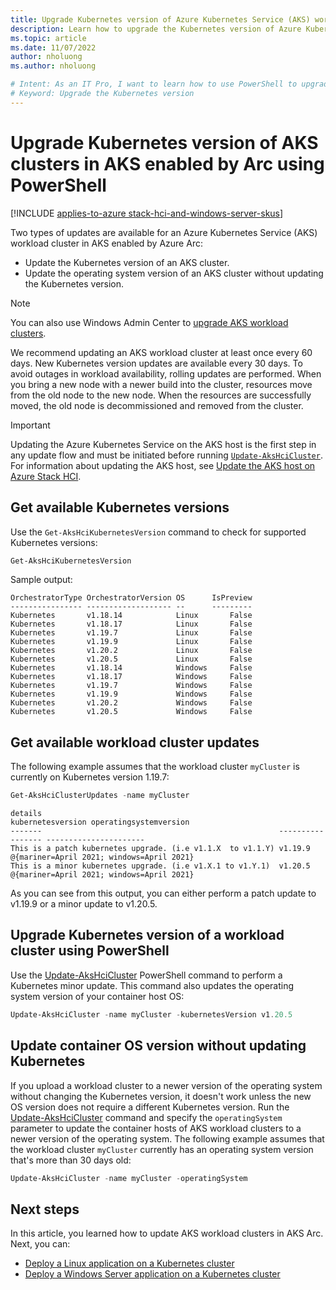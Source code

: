 ```yaml
---
title: Upgrade Kubernetes version of Azure Kubernetes Service (AKS) workload clusters in AKS enabled by Azure Arc using PowerShell
description: Learn how to upgrade the Kubernetes version of Azure Kubernetes Service (AKS) workload clusters in AKS enabled by Azure Arc using PowerShell.
ms.topic: article
ms.date: 11/07/2022
author: nholuong
ms.author: nholuong 

# Intent: As an IT Pro, I want to learn how to use PowerShell to upgrade the Kubernetes version of AKS workload clusters.
# Keyword: Upgrade the Kubernetes version 
---
```


# Upgrade Kubernetes version of AKS clusters in AKS enabled by Arc using PowerShell

[!INCLUDE [applies-to-azure stack-hci-and-windows-server-skus](includes/aks-hci-applies-to-skus/aks-hybrid-applies-to-azure-stack-hci-windows-server-sku.md)]

Two types of updates are available for an Azure Kubernetes Service (AKS) workload cluster in AKS enabled by Azure Arc:

- Update the Kubernetes version of an AKS cluster.
- Update the operating system version of an AKS cluster without updating the Kubernetes version.

> [!NOTE]
> You can also use Windows Admin Center to [upgrade AKS workload clusters](upgrade-kubernetes.md).

We recommend updating an AKS workload cluster at least once every 60 days. New Kubernetes version updates are available every 30 days. To avoid outages in workload availability, rolling updates are performed. When you bring a new node with a newer build into the cluster, resources move from the old node to the new node. When the resources are successfully moved, the old node is decommissioned and removed from the cluster.

> [!IMPORTANT]
> Updating the Azure Kubernetes Service on the AKS host is the first step in any update flow and must be initiated before running [`Update-AksHciCluster`](./reference/ps/update-akshcicluster.md). For information about updating the AKS host, see [Update the AKS host on Azure Stack HCI](./update-akshci-host-powershell.md).

## Get available Kubernetes versions

Use the `Get-AksHciKubernetesVersion` command to check for supported Kubernetes versions:

```powershell
Get-AksHciKubernetesVersion
```

Sample output:

```output
OrchestratorType OrchestratorVersion OS      IsPreview
---------------- ------------------- --      ---------
Kubernetes       v1.18.14            Linux       False
Kubernetes       v1.18.17            Linux       False
Kubernetes       v1.19.7             Linux       False
Kubernetes       v1.19.9             Linux       False
Kubernetes       v1.20.2             Linux       False
Kubernetes       v1.20.5             Linux       False
Kubernetes       v1.18.14            Windows     False
Kubernetes       v1.18.17            Windows     False
Kubernetes       v1.19.7             Windows     False
Kubernetes       v1.19.9             Windows     False
Kubernetes       v1.20.2             Windows     False
Kubernetes       v1.20.5             Windows     False
```

## Get available workload cluster updates

The following example assumes that the workload cluster `myCluster` is currently on Kubernetes version 1.19.7:

```powershell
Get-AksHciClusterUpdates -name myCluster
```

```output
details                                                     kubernetesversion operatingsystemversion
-------                                                     ----------------- ----------------------
This is a patch kubernetes upgrade. (i.e v1.1.X  to v1.1.Y) v1.19.9           @{mariner=April 2021; windows=April 2021}
This is a minor kubernetes upgrade. (i.e v1.X.1 to v1.Y.1)  v1.20.5           @{mariner=April 2021; windows=April 2021}
```

As you can see from this output, you can either perform a patch update to v1.19.9 or a minor update to v1.20.5.

## Upgrade Kubernetes version of a workload cluster using PowerShell

Use the [Update-AksHciCluster](./reference/ps/update-akshcicluster.md) PowerShell command to perform a Kubernetes minor update. This command also updates the operating system version of your container host OS:

```powershell
Update-AksHciCluster -name myCluster -kubernetesVersion v1.20.5
```

## Update container OS version without updating Kubernetes

If you upload a workload cluster to a newer version of the operating system without changing the Kubernetes version, it doesn't work unless the new OS version does not require a different Kubernetes version. Run the [Update-AksHciCluster](./reference/ps/update-akshcicluster.md) command and specify the `operatingSystem` parameter to update the container hosts of AKS workload clusters to a newer version of the operating system. The following example assumes that the workload cluster `myCluster` currently has an operating system version that's more than 30 days old:

```powershell
Update-AksHciCluster -name myCluster -operatingSystem
```

## Next steps

In this article, you learned how to update AKS workload clusters in AKS Arc. Next, you can:

- [Deploy a Linux application on a Kubernetes cluster](./deploy-linux-application.md)
- [Deploy a Windows Server application on a Kubernetes cluster](./deploy-windows-application.md)

